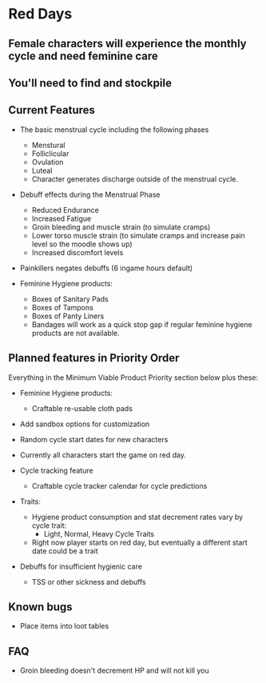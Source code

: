# Red Days

## Female characters will experience the monthly cycle and need feminine care

## You'll need to find and stockpile 

## Current Features
- The basic menstrual cycle including the following phases
    - Menstural
    - Folliclicular
    - Ovulation
    - Luteal
    - Character generates discharge outside of the menstrual cycle.

- Debuff effects during the Menstrual Phase
    - Reduced Endurance
    - Increased Fatigue
    - Groin bleeding and muscle strain (to simulate cramps)
    - Lower torso muscle strain (to simulate cramps and increase pain level so the moodle shows up)
    - Increased discomfort levels

- Painkillers negates debuffs (6 ingame hours default)

- Feminine Hygiene products:
    - Boxes of Sanitary Pads
    - Boxes of Tampons
    - Boxes of Panty Liners
    - Bandages will work as a quick stop gap if regular feminine hygiene products are not available.

## Planned features in Priority Order

Everything in the Minimum Viable Product Priority section below plus these:

- Feminine Hygiene products:
    - Craftable re-usable cloth pads

- Add sandbox options for customization

- Random cycle start dates for new characters
- Currently all characters start the game on red day.

- Cycle tracking feature
    - Craftable cycle tracker calendar for cycle predictions

- Traits:
    - Hygiene product consumption and stat decrement rates vary by cycle trait:
        - Light, Normal, Heavy Cycle Traits
    - Right now player starts on red day, but eventually a different start date could be a trait

- Debuffs for insufficient hygienic care
    - TSS or other sickness and debuffs

## Known bugs
- Place items into loot tables

## FAQ
- Groin bleeding doesn't decrement HP and will not kill you